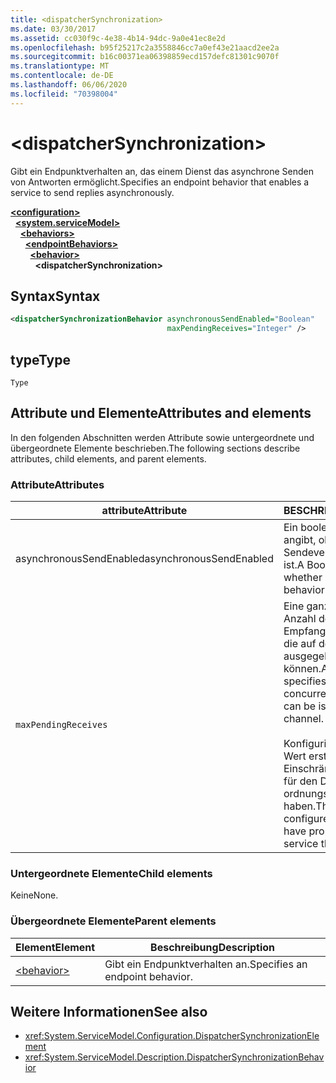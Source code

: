 ```yaml
---
title: <dispatcherSynchronization>
ms.date: 03/30/2017
ms.assetid: cc030f9c-4e38-4b14-94dc-9a0e41ec8e2d
ms.openlocfilehash: b95f25217c2a3558846cc7a0ef43e21aacd2ee2a
ms.sourcegitcommit: b16c00371ea06398859ecd157defc81301c9070f
ms.translationtype: MT
ms.contentlocale: de-DE
ms.lasthandoff: 06/06/2020
ms.locfileid: "70398004"
---
```

# \<dispatcherSynchronization>
  
<span data-ttu-id="f0221-101">Gibt ein Endpunktverhalten an, das einem Dienst das asynchrone Senden von Antworten ermöglicht.</span><span class="sxs-lookup"><span data-stu-id="f0221-101">Specifies an endpoint behavior that enables a service to send replies asynchronously.</span></span>  
  
[**\<configuration>**](../configuration-element.md)\
&nbsp;&nbsp;[**\<system.serviceModel>**](system-servicemodel.md)\
&nbsp;&nbsp;&nbsp;&nbsp;[**\<behaviors>**](behaviors.md)\
&nbsp;&nbsp;&nbsp;&nbsp;&nbsp;&nbsp;[**\<endpointBehaviors>**](endpointbehaviors.md)\
&nbsp;&nbsp;&nbsp;&nbsp;&nbsp;&nbsp;&nbsp;&nbsp;[**\<behavior>**](behavior-of-endpointbehaviors.md)\
&nbsp;&nbsp;&nbsp;&nbsp;&nbsp;&nbsp;&nbsp;&nbsp;&nbsp;&nbsp;**\<dispatcherSynchronization>**  
  
## <a name="syntax"></a><span data-ttu-id="f0221-102">Syntax</span><span class="sxs-lookup"><span data-stu-id="f0221-102">Syntax</span></span>  
  
```xml  
<dispatcherSynchronizationBehavior asynchronousSendEnabled="Boolean"
                                   maxPendingReceives="Integer" />
```  
  
## <a name="type"></a><span data-ttu-id="f0221-103">type</span><span class="sxs-lookup"><span data-stu-id="f0221-103">Type</span></span>  
  
`Type`  
  
## <a name="attributes-and-elements"></a><span data-ttu-id="f0221-104">Attribute und Elemente</span><span class="sxs-lookup"><span data-stu-id="f0221-104">Attributes and elements</span></span>  
  
<span data-ttu-id="f0221-105">In den folgenden Abschnitten werden Attribute sowie untergeordnete und übergeordnete Elemente beschrieben.</span><span class="sxs-lookup"><span data-stu-id="f0221-105">The following sections describe attributes, child elements, and parent elements.</span></span>  
  
### <a name="attributes"></a><span data-ttu-id="f0221-106">Attribute</span><span class="sxs-lookup"><span data-stu-id="f0221-106">Attributes</span></span>

| <span data-ttu-id="f0221-107">attribute</span><span class="sxs-lookup"><span data-stu-id="f0221-107">Attribute</span></span>               | <span data-ttu-id="f0221-108">BESCHREIBUNG</span><span class="sxs-lookup"><span data-stu-id="f0221-108">Description</span></span>       |
| ----------------------- | ----------------- |
| <span data-ttu-id="f0221-109">asynchronousSendEnabled</span><span class="sxs-lookup"><span data-stu-id="f0221-109">asynchronousSendEnabled</span></span> | <span data-ttu-id="f0221-110">Ein boolescher Wert, der angibt, ob das asynchrone Sendeverhalten aktiviert ist.</span><span class="sxs-lookup"><span data-stu-id="f0221-110">A Boolean that specifies whether asynchronous send behavior is enabled.</span></span> |
| `maxPendingReceives`    | <span data-ttu-id="f0221-111">Eine ganze Zahl, die die Anzahl der gleichzeitigen Empfangsvorgänge angibt, die auf dem Kanal ausgegeben werden können.</span><span class="sxs-lookup"><span data-stu-id="f0221-111">An integer that specifies the number of concurrent receives that can be issued on the channel.</span></span><br /><br /> <span data-ttu-id="f0221-112">Konfigurieren Sie diesen Wert erst, nachdem Sie das Einschränkungsverhalten für den Dienst ordnungsgemäß konfiguriert haben.</span><span class="sxs-lookup"><span data-stu-id="f0221-112">This value should be configured only after you have properly configured service throttling behavior.</span></span> |

### <a name="child-elements"></a><span data-ttu-id="f0221-113">Untergeordnete Elemente</span><span class="sxs-lookup"><span data-stu-id="f0221-113">Child elements</span></span>

<span data-ttu-id="f0221-114">Keine</span><span class="sxs-lookup"><span data-stu-id="f0221-114">None.</span></span>

### <a name="parent-elements"></a><span data-ttu-id="f0221-115">Übergeordnete Elemente</span><span class="sxs-lookup"><span data-stu-id="f0221-115">Parent elements</span></span>

| <span data-ttu-id="f0221-116">Element</span><span class="sxs-lookup"><span data-stu-id="f0221-116">Element</span></span> | <span data-ttu-id="f0221-117">Beschreibung</span><span class="sxs-lookup"><span data-stu-id="f0221-117">Description</span></span> |  
| ------- | ----------- |  
| [\<behavior>](behavior-of-endpointbehaviors.md)|<span data-ttu-id="f0221-118">Gibt ein Endpunktverhalten an.</span><span class="sxs-lookup"><span data-stu-id="f0221-118">Specifies an endpoint behavior.</span></span> |

## <a name="see-also"></a><span data-ttu-id="f0221-119">Weitere Informationen</span><span class="sxs-lookup"><span data-stu-id="f0221-119">See also</span></span>

- <xref:System.ServiceModel.Configuration.DispatcherSynchronizationElement>
- <xref:System.ServiceModel.Description.DispatcherSynchronizationBehavior>
